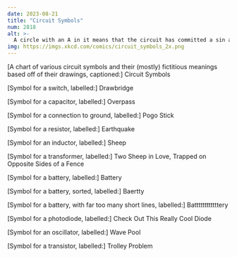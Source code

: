 ```yaml
---
date: 2023-08-21
title: "Circuit Symbols"
num: 2818
alt: >-
  A circle with an A in it means that the circuit has committed a sin and has been marked as punishment.
img: https://imgs.xkcd.com/comics/circuit_symbols_2x.png
---
```

[A chart of various circuit symbols and their (mostly) fictitious meanings based off of their drawings, captioned:] Circuit Symbols

[Symbol for a switch, labelled:] Drawbridge

[Symbol for a capacitor, labelled:] Overpass

[Symbol for a connection to ground, labelled:] Pogo Stick

[Symbol for a resistor, labelled:] Earthquake

[Symbol for an inductor, labelled:] Sheep

[Symbol for a transformer, labelled:] Two Sheep in Love, Trapped on Opposite Sides of a Fence

[Symbol for a battery, labelled:] Battery

[Symbol for a battery, sorted, labelled:] Baertty

[Symbol for a battery, with far too many short lines, labelled:] Battttttttttttery

[Symbol for a photodiode, labelled:] Check Out This Really Cool Diode

[Symbol for an oscillator, labelled:] Wave Pool

[Symbol for a transistor, labelled:] Trolley Problem